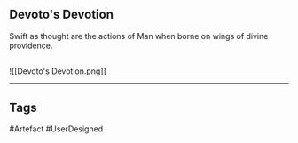 ## Devoto's Devotion
Swift as thought are the actions of Man
when borne on wings of divine providence.
## 
![[Devoto's Devotion.png]]

---
## Tags
#Artefact
#UserDesigned 